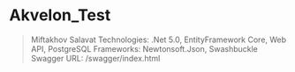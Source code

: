 # Akvelon_Test
>Miftakhov Salavat
>Technologies: .Net 5.0, EntityFramework Core, Web API, PostgreSQL
>Frameworks: Newtonsoft.Json, Swashbuckle
>Swagger URL: /swagger/index.html
